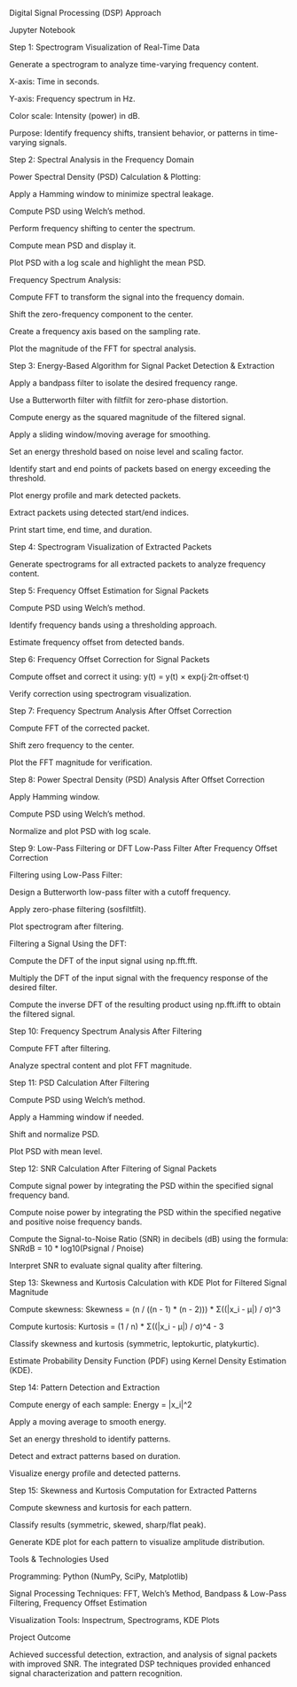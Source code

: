 Digital Signal Processing (DSP) Approach

Jupyter Notebook

Step 1: Spectrogram Visualization of Real-Time Data

Generate a spectrogram to analyze time-varying frequency content.

X-axis: Time in seconds.

Y-axis: Frequency spectrum in Hz.

Color scale: Intensity (power) in dB.

Purpose: Identify frequency shifts, transient behavior, or patterns in time-varying signals.

Step 2: Spectral Analysis in the Frequency Domain

Power Spectral Density (PSD) Calculation & Plotting:

Apply a Hamming window to minimize spectral leakage.

Compute PSD using Welch’s method.

Perform frequency shifting to center the spectrum.

Compute mean PSD and display it.

Plot PSD with a log scale and highlight the mean PSD.

Frequency Spectrum Analysis:

Compute FFT to transform the signal into the frequency domain.

Shift the zero-frequency component to the center.

Create a frequency axis based on the sampling rate.

Plot the magnitude of the FFT for spectral analysis.

Step 3: Energy-Based Algorithm for Signal Packet Detection & Extraction

Apply a bandpass filter to isolate the desired frequency range.

Use a Butterworth filter with filtfilt for zero-phase distortion.

Compute energy as the squared magnitude of the filtered signal.

Apply a sliding window/moving average for smoothing.

Set an energy threshold based on noise level and scaling factor.

Identify start and end points of packets based on energy exceeding the threshold.

Plot energy profile and mark detected packets.

Extract packets using detected start/end indices.

Print start time, end time, and duration.

Step 4: Spectrogram Visualization of Extracted Packets

Generate spectrograms for all extracted packets to analyze frequency content.

Step 5: Frequency Offset Estimation for Signal Packets

Compute PSD using Welch’s method.

Identify frequency bands using a thresholding approach.

Estimate frequency offset from detected bands.

Step 6: Frequency Offset Correction for Signal Packets

Compute offset and correct it using: y(t) = y(t) × exp(j⋅2π⋅offset⋅t)

Verify correction using spectrogram visualization.

Step 7: Frequency Spectrum Analysis After Offset Correction

Compute FFT of the corrected packet.

Shift zero frequency to the center.

Plot the FFT magnitude for verification.

Step 8: Power Spectral Density (PSD) Analysis After Offset Correction

Apply Hamming window.

Compute PSD using Welch’s method.

Normalize and plot PSD with log scale.

Step 9: Low-Pass Filtering or DFT Low-Pass Filter After Frequency Offset Correction

Filtering using Low-Pass Filter:

Design a Butterworth low-pass filter with a cutoff frequency.

Apply zero-phase filtering (sosfiltfilt).

Plot spectrogram after filtering.

Filtering a Signal Using the DFT:

Compute the DFT of the input signal using np.fft.fft.

Multiply the DFT of the input signal with the frequency response of the desired filter.

Compute the inverse DFT of the resulting product using np.fft.ifft to obtain the filtered signal.

Step 10: Frequency Spectrum Analysis After Filtering

Compute FFT after filtering.

Analyze spectral content and plot FFT magnitude.

Step 11: PSD Calculation After Filtering

Compute PSD using Welch’s method.

Apply a Hamming window if needed.

Shift and normalize PSD.

Plot PSD with mean level.

Step 12: SNR Calculation After Filtering of Signal Packets

Compute signal power by integrating the PSD within the specified signal frequency band.

Compute noise power by integrating the PSD within the specified negative and positive noise frequency bands.

Compute the Signal-to-Noise Ratio (SNR) in decibels (dB) using the formula:
SNRdB = 10 * log10(Psignal / Pnoise)

Interpret SNR to evaluate signal quality after filtering.

Step 13: Skewness and Kurtosis Calculation with KDE Plot for Filtered Signal Magnitude

Compute skewness:
Skewness = (n / ((n - 1) * (n - 2))) * Σ((|x_i - μ|) / σ)^3

Compute kurtosis:
Kurtosis = (1 / n) * Σ((|x_i - μ|) / σ)^4 - 3

Classify skewness and kurtosis (symmetric, leptokurtic, platykurtic).

Estimate Probability Density Function (PDF) using Kernel Density Estimation (KDE).

Step 14: Pattern Detection and Extraction

Compute energy of each sample: Energy = |x_i|^2

Apply a moving average to smooth energy.

Set an energy threshold to identify patterns.

Detect and extract patterns based on duration.

Visualize energy profile and detected patterns.

Step 15: Skewness and Kurtosis Computation for Extracted Patterns

Compute skewness and kurtosis for each pattern.

Classify results (symmetric, skewed, sharp/flat peak).

Generate KDE plot for each pattern to visualize amplitude distribution.

Tools & Technologies Used

Programming: Python (NumPy, SciPy, Matplotlib)

Signal Processing Techniques: FFT, Welch’s Method, Bandpass & Low-Pass Filtering, Frequency Offset Estimation

Visualization Tools: Inspectrum, Spectrograms, KDE Plots

Project Outcome

Achieved successful detection, extraction, and analysis of signal packets with improved SNR. The integrated DSP techniques provided enhanced signal characterization and pattern recognition.

